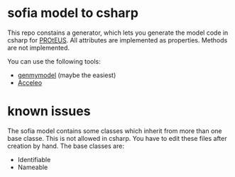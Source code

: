 # sofia model to csharp
This repo constains a generator, which lets you generate the model code in csharp for [PROtEUS](https://github.com/IoTUDresden/proteus).
All attributes are implemented as properties. Methods are not implemented.

You can use the following tools:
- [genmymodel](https://www.genmymodel.com/) (maybe the easiest)
- [Acceleo](https://www.eclipse.org/acceleo/)

# known issues
The sofia model contains some classes which inherit from more than one base classe. This is not allowed in csharp.
You have to edit these files after creation by hand.
The base classes are:
- Identifiable 
- Nameable